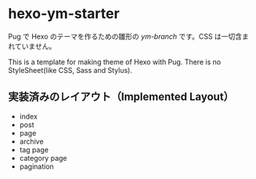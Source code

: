 # hexo-ym-starter

Pug で Hexo のテーマを作るための雛形の _ym-branch_ です。CSS は一切含まれていません。

This is a template for making theme of Hexo with Pug. There is no StyleSheet(like CSS, Sass and Stylus).

## 実装済みのレイアウト（Implemented Layout）

- index
- post
- page
- archive
- tag page
- category page
- pagination
